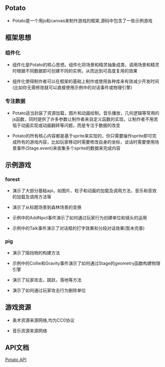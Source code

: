 ## Potato

   * Potato是一个用js和canvas来制作游戏的框架,源码中包含了一些示例游戏

## 框架思想

   ### 组件化

   * 组件化是Potato的核心思想。组件化将场景和精灵抽象成类，调用场景和精灵时根据不同数据即可创建不同的实例，从而达到可高度复用的效果

   * 组件化使得制作者可以在框架的基础上制作或使用各种库来有效减少开发时间(比如你无需修改就可以直接使用示例中的对话事件或物理引擎)

   ### 专注数据

   * Potato适当封装了资源加载，图片和动画绘制，音乐播放，几何逻辑等常用的js函数，同时提供了许多参数让制作者来自定义函数的实现，让制作者不用苦恼于动画实现或动画翻转等问题，而是专注于数据的改变

   * Potato的所有核心内容都是基于sprite来实现的，你只需要操作sprite即可完成所有的游戏内容，比如玩家移动时需要修改自身的坐标，谈话时需要使用场景事件(Stage.event)来收集多个sprite的数据来完成内容

## 示例游戏

   ### forest

   * 演示了大部分基础api，如图片、粒子和动画的加载及调用方法，音乐和音效的加载及调用方法等

   * 演示了从标题场景到森林场景的变换

   * 示例中的AddNpct事件演示了如何通过玩家行为创建单位和镜头的运用

   * 示例中的Talk事件演示了对话框的打字效果和分段对话效果(暂未完善)

   ### pig

   * 演示了阻挡物的构建方法

   * 示例中的Collie和Gravity事件演示了如何通过Stage的geometry函数构建物理引擎

   * 演示了玩家攻击，跳跃，落地等方法

   * 演示了如何通过玩家攻击行为删除单位

## 游戏资源

   * 美术资源来源网络,均为CC0协议

   * 音乐资源来源网络

## API文档

   [Potato API](https://www.yuque.com/books/share/662514e0-513d-44b6-9f95-343b279351b8?#)
